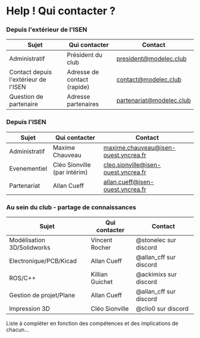 # Help ! Qui contacter ?

### Depuis l'extérieur de l'ISEN

| Sujet                                | Qui contacter               | Contact                  |
|--------------------------------------|-----------------------------|--------------------------|
| Administratif                        | Président du club           | president@modelec.club   |
| Contact depuis l'extérieur de l'ISEN | Adresse de contact (rapide) | contact@modelec.club     |
| Question de partenaire               | Adresse partenaires         | partenariat@modelec.club |


### Depuis l'ISEN

| Sujet         | Qui contacter                | Contact                              |
|---------------|------------------------------|--------------------------------------|
| Administratif | Maxime Chauveau              | maxime.chauveau@isen-ouest.yncrea.fr |
| Evenementiel  | Cléo Sionville (par intérim) | cleo.sionville@isen-ouest.yncrea.fr  |
| Partenariat   | Allan Cueff                  | allan.cueff@isen-ouest.yncrea.fr     |


### Au sein du club - partage de connaissances

| Sujet                      | Qui contacter   | Contact                |
|----------------------------|-----------------|------------------------|
| Modélisation 3D/Solidworks | Vincent Rocher  | @stonelec sur discord  |
| Electronique/PCB/Kicad     | Allan Cueff     | @allan_cff sur discord |
| ROS/C++                    | Killian Guichet | @ackimixs sur discord  |
| Gestion de projet/Plane    | Allan Cueff     | @allan_cff sur discord |
| Impression 3D              | Cléo Sionville  | @clio0 sur discord     |

Liste à compléter en fonction des compétences et des implications de chacun...